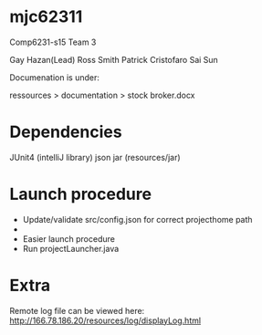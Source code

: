 # mjc62311
Comp6231-s15 Team 3

Gay Hazan(Lead)
Ross Smith
Patrick Cristofaro
Sai Sun

Documenation is under:

ressources > documentation > stock broker.docx

# Dependencies
JUnit4 (intelliJ library)
json jar (resources/jar)

# Launch procedure
* Update/validate src/config.json for correct projecthome path
*
* Easier launch procedure
* Run projectLauncher.java

# Extra
Remote log file can be viewed here: http://166.78.186.20/resources/log/displayLog.html
